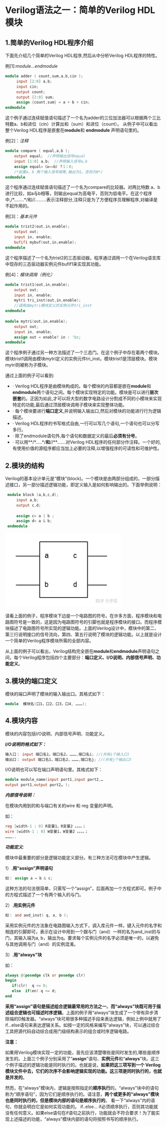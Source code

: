 # Verilog语法之一：简单的Verilog HDL模块
## **1.简单的Verilog HDL程序介绍**

下面先介绍几个简单的Verilog HDL程序,然后从中分析Verilog HDL程序的特性。

例\[1\]:*module...endmodule*

```verilog
module adder ( count,sum,a,b,cin );
     input [2:0] a,b;
     input cin;
     output count;
     output [2:0] sum;
     assign {count,sum} = a + b + cin;
endmodule
```

这个例子通过连续赋值语句描述了一个名为adder的三位加法器可以根据两个三比特数a、b和进位（cin）计算出和（sum）和进位（count）。 从例子中可以看出整个Verilog HDL程序是嵌套在**module**和 **endmodule** 声明语句里的。

例\[2\]：*注释*

```verilog
module compare ( equal,a,b );
    output equal;  //声明输出信号equal
    input [1:0] a,b;  //声明输入信号a,b
    assign equal=（a==b）？1：0; 
    /*如果a、b 两个输入信号相等,输出为1。否则为0*/
endmodule
```

这个程序通过连续赋值语句描述了一个名为compare的比较器。对两比特数 a、b 进行比较，如a与b相等，则输出equal为高电平，否则为低电平。在这个程序中,/\*........\*/和//.........表示注释部分,注释只是为了方便程序员理解程序,对编译是不起作用的。

例\[3\]：*基本元件*

```verilog
module trist2(out,in,enable);
    output out;
    input in, enable;
    bufif1 mybuf(out,in,enable);
endmodule
```

这个程序描述了一个名为trist2的三态驱动器。程序通过调用一个在Verilog语言库中现存的三态驱动器实例元件bufif1来实现其功能。

例\[4\]：*模块调用（例化）*

```verilog
module trist1(out,in,enable);
    output out;
    input in, enable;
    mytri tri_inst(out,in,enable); 
    //调用由mytri模块定义的实例元件tri_inst
endmodule
 
module mytri(out,in,enable);
    output out;
    input in, enable;
    assign out = enable? in : 'bz;
endmodule
```

这个程序例子通过另一种方法描述了一个三态门。在这个例子中存在着两个模块。模块trist1调用由模块mytri定义的实例元件tri\_inst。模块trist1是顶层模块。模块mytri则被称为子模块。

通过上面的例子可以看到:

*   · Verilog HDL程序是由模块构成的。每个模块的内容都是嵌在**module**和**endmodule**两个语句之间。每个模块实现特定的功能。模块是可以进行**层次嵌套**的。正因为如此,才可以将大型的数字电路设计分割成不同的小模块来实现特定的功能,最后通过顶层模块调用子模块来实现整体功能。
*   · 每个模块要进行**端口定义**,并说明输入输出口,然后对模块的功能进行行为逻辑描述。
*   · Verilog HDL程序的书写格式自由,一行可以写几个语句,一个语句也可以分写多行。
*   · 除了endmodule语句外,每个语句和数据定义的最后**必须有分号**。
*   · 可以用**/\*.....\*/**和**//**.......对Verilog HDL程序的任何部分作注释。一个好的,有使用价值的源程序都应当加上必要的注释,以增强程序的可读性和可维护性。

## **2.模块的结构**

Verilog的基本设计单元是“模块”(block)。一个模块是由两部分组成的，一部分描述接口，另一部分描述逻辑功能，即定义输入是如何影响输出的。下面举例说明：

```verilog
 module block (a,b,c,d);
     input a,b;
     output c,d;
 
     assign c= a | b ;
     assign d= a & b;
 endmodule
```

![](vx_images/32200317258671.webp)

请看上面的例子，程序模块下边是一个电路图的符号。在许多方面，程序模块和电路图符号是一致的，这是因为电路图符号的引脚也就是程序模块的接口。而程序模块描述了电路图符号所实现的逻辑功能。上面的Verilog设计中，模块中的第二、第三行说明接口的信号流向，第四、第五行说明了模块的逻辑功能。以上就是设计一个简单的Verilog程序模块所需的全部内容。

从上面的例子可以看出，Verilog结构完全嵌在**module**和**endmodule**声明语句之间，每个Verilog程序包括四个主要部分：**端口定义、I/O说明、内部信号声明、功能定义**。

## **3.模块的端口定义**

模块的端口声明了模块的输入输出口。其格式如下：

```verilog
module  模块名(口1，口2，口3，口4, ………);
```

## **4.模块内容**

模块的内容包括I/O说明、内部信号声明、功能定义。

***I/O说明的格式如下：***

```verilog
输入口： input 端口名1，端口名2，………,端口名i; //(共有i个输入口)
输出口： output 端口名1，端口名2，………,端口名j; //(共有j个输出口)
```

I/O说明也可以写在端口声明语句里。其格式如下：

```verilog
module module_name(input port1,input port2,…
output port1,output port2… );
```

***内部信号说明：***

在模块内用到的和与端口有关的wire 和 reg 变量的声明。

如：

```verilog
reg [width-1 : 0] R变量1，R变量2 。。。。；
wire [width-1 : 0] W变量1，W变量2 。。。。；
………..
```

***功能定义**:*

模块中最重要的部分是逻辑功能定义部分。有三种方法可在模块中产生逻辑。

1）.**用“assign”声明语句**

```verilog
如： assign a = b & c;
```

这种方法的句法很简单，只需写一个“assign”，后面再加一个方程式即可。例子中的方程式描述了一个有两个输入的与门。

2）.**用实例元件**

```verilog
如： and and_inst( q, a, b );
```

采用实例元件的方法象在电路图输入方式下，调入库元件一样。键入元件的名字和相连的引脚即可，表示在设计中用到一个跟与门（and）一样的名为and\_inst的与门，其输入端为a, b，输出为q。要求每个实例元件的名字必须是唯一的，以避免与其他调用与门（and）的实例混淆。

3）.**用“always”块**

如：

```verilog
always @(posedge clk or posedge clr)
begin
   if(clr)  q <= 0;
   else  if(en) q <= d;
end
```

**采用“assign”语句是描述组合逻辑最常用的方法之一**。**而“always”块既可用于描述组合逻辑也可描述时序逻辑**。上面的例子用“always”块生成了一个带有异步清除端的D触发器。“always”块可用很多种描述手段来表达逻辑，例如上例中就用了if...else语句来表达逻辑关系。如按一定的风格来编写“always”块，可以通过综合工具把源代码自动综合成用门级结构表示的组合或时序逻辑电路。

**注意：**

如果用Verilog模块实现一定的功能，首先应该清楚哪些是同时发生的,哪些是顺序发生的。上面三个例子分别采用了“**assign**”语句、**实例元件**和“**always**”块。这三个例子描述的逻辑功能是同时执行的。也就是说，**如果把这三项写到一个 VeriIog 模块文件中去，它们的次序不会影响逻辑实现的功能。这三项是同时执行的，也就是并发的**。

然而，在“always”模块内，逻辑是按照指定的**顺序执行**的。“always”块中的语句称为“顺序语句”，因为它们是顺序执行的。请注意，**两个或更多的“always”模块也是同时执行的，但是模块内部的语句是顺序执行的**。 看一下“always”内的语句，你就会明白它是如何实现功能的。 if..else… if必须顺序执行，否则其功能就没有任何意义。如果else语句在if语句之前执行，功能就会不符合要求！为了能实现上述描述的功能，“always”模块内部的语句将按照书写的顺序执行。